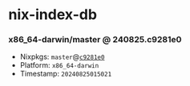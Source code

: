 # nix-index-db
### x86_64-darwin/master @ 240825.c9281e0
- Nixpkgs: `master`@[`c9281e0`](https://github.com/NixOS/nixpkgs/commit/c9281e015b6eb4f5503a62c642698586208209df)
- Platform: `x86_64-darwin`
- Timestamp: `20240825015021`
